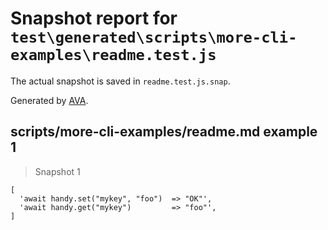 # Snapshot report for `test\generated\scripts\more-cli-examples\readme.test.js`

The actual snapshot is saved in `readme.test.js.snap`.

Generated by [AVA](https://ava.li).

## scripts/more-cli-examples/readme.md example 1

> Snapshot 1

    [
      'await handy.set("mykey", "foo")  => "OK"',
      'await handy.get("mykey")         => "foo"',
    ]
